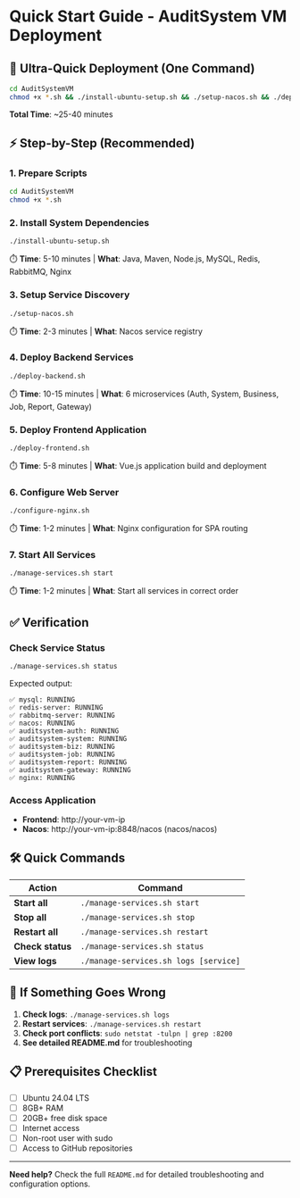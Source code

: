 # Quick Start Guide - AuditSystem VM Deployment

## 🚀 Ultra-Quick Deployment (One Command)

```bash
cd AuditSystemVM
chmod +x *.sh && ./install-ubuntu-setup.sh && ./setup-nacos.sh && ./deploy-backend.sh && ./deploy-frontend.sh && ./configure-nginx.sh && ./manage-services.sh start
```

**Total Time**: ~25-40 minutes

## ⚡ Step-by-Step (Recommended)

### 1. Prepare Scripts
```bash
cd AuditSystemVM
chmod +x *.sh
```

### 2. Install System Dependencies
```bash
./install-ubuntu-setup.sh
```
⏱️ **Time**: 5-10 minutes | **What**: Java, Maven, Node.js, MySQL, Redis, RabbitMQ, Nginx

### 3. Setup Service Discovery
```bash
./setup-nacos.sh
```
⏱️ **Time**: 2-3 minutes | **What**: Nacos service registry

### 4. Deploy Backend Services
```bash
./deploy-backend.sh
```
⏱️ **Time**: 10-15 minutes | **What**: 6 microservices (Auth, System, Business, Job, Report, Gateway)

### 5. Deploy Frontend Application
```bash
./deploy-frontend.sh
```
⏱️ **Time**: 5-8 minutes | **What**: Vue.js application build and deployment

### 6. Configure Web Server
```bash
./configure-nginx.sh
```
⏱️ **Time**: 1-2 minutes | **What**: Nginx configuration for SPA routing

### 7. Start All Services
```bash
./manage-services.sh start
```
⏱️ **Time**: 1-2 minutes | **What**: Start all services in correct order

## ✅ Verification

### Check Service Status
```bash
./manage-services.sh status
```

Expected output:
```
✅ mysql: RUNNING
✅ redis-server: RUNNING  
✅ rabbitmq-server: RUNNING
✅ nacos: RUNNING
✅ auditsystem-auth: RUNNING
✅ auditsystem-system: RUNNING
✅ auditsystem-biz: RUNNING
✅ auditsystem-job: RUNNING
✅ auditsystem-report: RUNNING
✅ auditsystem-gateway: RUNNING
✅ nginx: RUNNING
```

### Access Application
- **Frontend**: http://your-vm-ip
- **Nacos**: http://your-vm-ip:8848/nacos (nacos/nacos)

## 🛠️ Quick Commands

| Action | Command |
|--------|---------|
| **Start all** | `./manage-services.sh start` |
| **Stop all** | `./manage-services.sh stop` |
| **Restart all** | `./manage-services.sh restart` |
| **Check status** | `./manage-services.sh status` |
| **View logs** | `./manage-services.sh logs [service]` |

## 🚨 If Something Goes Wrong

1. **Check logs**: `./manage-services.sh logs`
2. **Restart services**: `./manage-services.sh restart`
3. **Check port conflicts**: `sudo netstat -tulpn | grep :8200`
4. **See detailed README.md** for troubleshooting

## 📋 Prerequisites Checklist

- [ ] Ubuntu 24.04 LTS
- [ ] 8GB+ RAM
- [ ] 20GB+ free disk space
- [ ] Internet access
- [ ] Non-root user with sudo
- [ ] Access to GitHub repositories

---

**Need help?** Check the full `README.md` for detailed troubleshooting and configuration options.
